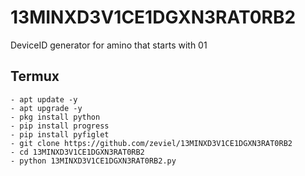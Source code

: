 # 13MINXD3V1CE1DGXN3RAT0RB2
DeviceID generator for amino that starts with 01

## Termux
```shell
- apt update -y
- apt upgrade -y
- pkg install python
- pip install progress
- pip install pyfiglet
- git clone https://github.com/zeviel/13MINXD3V1CE1DGXN3RAT0RB2
- cd 13MINXD3V1CE1DGXN3RAT0RB2
- python 13MINXD3V1CE1DGXN3RAT0RB2.py
```
